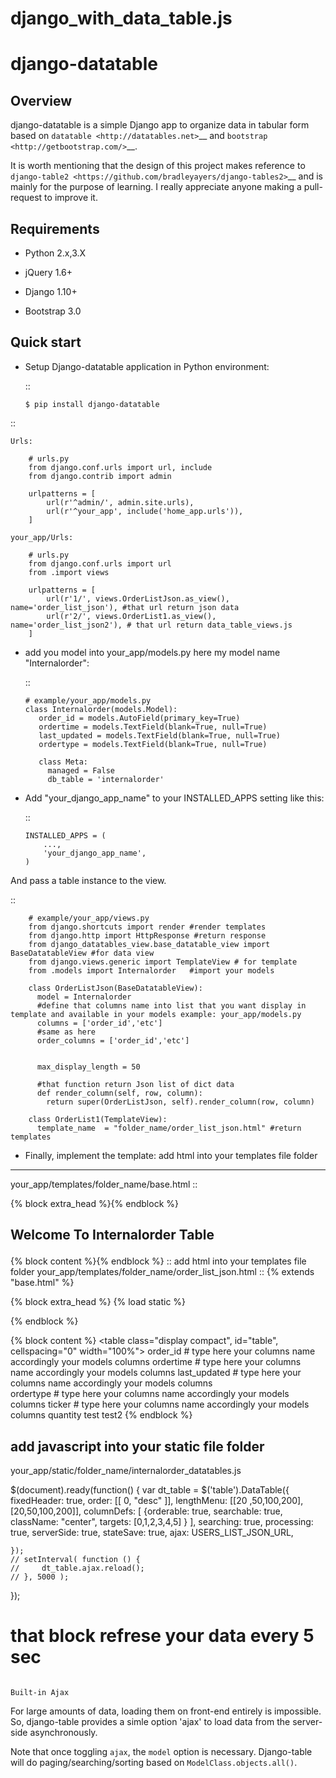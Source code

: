 # django_with_data_table.js
django-datatable
================

Overview
--------

django-datatable is a simple Django app to organize data in tabular
form based on `datatable <http://datatables.net>`__ and
`bootstrap <http://getbootstrap.com/>`__.

It is worth mentioning that the design of this project makes reference
to `django-table2 <https://github.com/bradleyayers/django-tables2>`__
and is mainly for the purpose of learning. I really appreciate anyone
making a pull-request to improve it.

Requirements
------------

-  Python 2.x,3.X

-  jQuery 1.6+

-  Django 1.10+

-  Bootstrap 3.0

Quick start
-----------

-  Setup Django-datatable application in Python environment:

   ::

       $ pip install django-datatable
::

    Urls:

        # urls.py
        from django.conf.urls import url, include
        from django.contrib import admin

        urlpatterns = [
            url(r'^admin/', admin.site.urls),
            url(r'^your_app', include('home_app.urls')),
        ]

    your_app/Urls:

        # urls.py
        from django.conf.urls import url
        from .import views

        urlpatterns = [
            url(r'1/', views.OrderListJson.as_view(), name='order_list_json'), #that url return json data
            url(r'2/', views.OrderList1.as_view(), name='order_list_json2'), # that url return data_table_views.js
        ]


-  add you model into your_app/models.py here my model name "Internalorder":

   ::
  
       # example/your_app/models.py
       class Internalorder(models.Model):
          order_id = models.AutoField(primary_key=True)
          ordertime = models.TextField(blank=True, null=True)
          last_updated = models.TextField(blank=True, null=True)
          ordertype = models.TextField(blank=True, null=True)

          class Meta:
            managed = False
            db_table = 'internalorder'


-  Add "your_django_app_name" to your INSTALLED\_APPS setting like this:

   ::

       INSTALLED_APPS = (
           ...,
           'your_django_app_name',
       )

And pass a table instance to the view.

::

        # example/your_app/views.py
        from django.shortcuts import render #render templates
        from django.http import HttpResponse #return response
        from django_datatables_view.base_datatable_view import BaseDatatableView #for data view 
        from django.views.generic import TemplateView # for template
        from .models import Internalorder   #import your models

        class OrderListJson(BaseDatatableView):
          model = Internalorder
          #define that columns name into list that you want display in template and available in your models example: your_app/models.py
          columns = ['order_id','etc']
          #same as here 
          order_columns = ['order_id','etc']


          max_display_length = 50
          
          #that function return Json list of dict data
          def render_column(self, row, column):
            return super(OrderListJson, self).render_column(row, column)
        
        class OrderList1(TemplateView):
          template_name  = "folder_name/order_list_json.html" #return templates 

-  Finally, implement the template:
add html into your templates file folder
----------
your_app/templates/folder_name/base.html
::
  <!DOCTYPE html PUBLIC "-//W3C//DTD XHTML 1.0 Transitional//EN" "http://www.w3.org/TR/xhtml1/DTD/xhtml1-transitional.dtd">
  <html xmlns="http://www.w3.org/1999/xhtml" xml:lang="en" lang="en">
      <head>
          <title>Welcome in Internalorder Table</title>
          <script src="//code.jquery.com/jquery-1.12.4.js"></script>
          {% block extra_head %}{% endblock %}
      </head>
      <body>
         <div>
          <h2><p>Welcome To Internalorder Table</p></h2>
         </div>
          {% block content %}{% endblock %}
      </body>
  </html>
::
add html into your templates file folder your_app/templates/folder_name/order_list_json.html
::
{% extends "base.html" %}

{% block extra_head %}
    {% load static %}
    <link rel="stylesheet" type="text/css" href="//cdn.datatables.net/1.10.16/css/jquery.dataTables.min.css">
    <link rel="stylesheet" type="text/css" href="//cdn.datatables.net/fixedheader/3.1.3/css/fixedHeader.dataTables.min.css">
    <script type="text/javascript" charset="utf8" src="//cdn.datatables.net/1.10.16/js/jquery.dataTables.min.js"></script>
    <script type="text/javascript" charset="utf8" src="cdn.datatables.net/fixedheader/3.1.3/js/dataTables.fixedHeader.min.js"></script>
    <script src='{% static "home_app/internalorder_datatables.js" %}' type="text/javascript"></script>
    <script type="text/javascript">
        var USERS_LIST_JSON_URL = '{% url "order_list_json" %}';
    </script>
   
{% endblock %}

{% block content %}
    <table class="display compact", id="table", cellspacing="0" width="100%">
       <thead>
            <tr>
                <th>order_id</th>   # type here your columns name accordingly your models columns 
                <th>ordertime</th>  # type here your columns name accordingly your models columns 
                <th>last_updated</th> # type here your columns name accordingly your models columns   
                <th>ordertype</th>  # type here your columns name accordingly your models columns 
                <th>ticker</th>   # type here your columns name accordingly your models columns 
                <th>quantity</th>
                <th>test</th>
                <th>test2</th>
            </tr>
        </thead>
    </table>
{% endblock %}


add javascript into your static file folder
----------
your_app/static/folder_name/internalorder_datatables.js

$(document).ready(function() {
    var dt_table = $('table').DataTable({
        fixedHeader: true,
        order: [[ 0, "desc" ]],
        lengthMenu: [[20 ,50,100,200], [20,50,100,200]],
        columnDefs: [
            {orderable: true,
             searchable: true,
             className: "center",
             targets: [0,1,2,3,4,5]
            }
        ],
        searching: true,
        processing: true,
        serverSide: true,
        stateSave: true,
        ajax: USERS_LIST_JSON_URL,
        
        
    });    
    // setInterval( function () {
    //     dt_table.ajax.reload();
    // }, 5000 );    
});
# that block refrese your data every 5 sec
````````

Built-in Ajax
`````````````

For large amounts of data, loading them on front-end entirely is
impossible. So, django-table provides a simle option 'ajax' to load data
from the server-side asynchronously.

Note that once toggling ``ajax``, the ``model`` option is necessary.
Django-table will do paging/searching/sorting based on
``ModelClass.objects.all()``.

